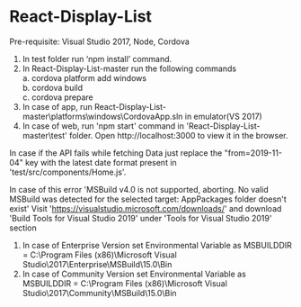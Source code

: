 # React-Display-List

Pre-requisite: Visual Studio 2017, Node, Cordova

1. In test folder run ‘npm install’ command.
2. In  React-Display-List-master run the following commands <br />
a. cordova platform add windows <br />
b. cordova build <br />
c. cordova prepare <br />
3. In case of app, run React-Display-List-master\platforms\windows\CordovaApp.sln in emulator(VS 2017)
4. In case of web, run 'npm start' command in 'React-Display-List-master\test' folder.
   Open http://localhost:3000 to view it in the browser.
   
In case if the API fails while fetching Data just replace the "from=2019-11-04" key with the latest date format present in 'test/src/components/Home.js'.

In case of this error 
'MSBuild v4.0 is not supported, aborting.
 No valid MSBuild was detected for the selected target: AppPackages folder doesn't exist' 
 Visit 'https://visualstudio.microsoft.com/downloads/' and download 'Build Tools for Visual Studio 2019'
 under 'Tools for Visual Studio 2019' section
1. In case of Enterprise Version set Environmental Variable as MSBUILDDIR = C:\Program Files (x86)\Microsoft Visual Studio\2017\Enterprise\MSBuild\15.0\Bin
2. In case of Community Version set Environmental Variable as MSBUILDDIR = C:\Program Files (x86)\Microsoft Visual Studio\2017\Community\MSBuild\15.0\Bin
